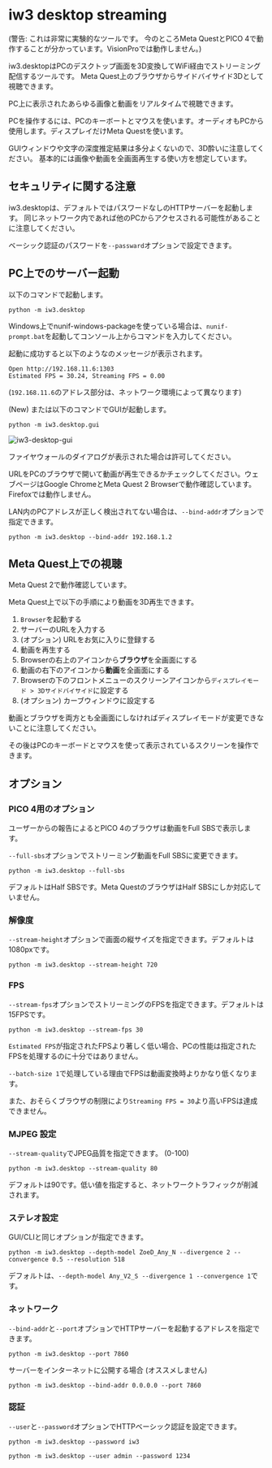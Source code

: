# iw3 desktop streaming

(警告: これは非常に実験的なツールです。
 今のところMeta QuestとPICO 4で動作することが分かっています。VisionProでは動作しません。)

iw3.desktopはPCのデスクトップ画面を3D変換してWiFi経由でストリーミング配信するツールです。
Meta Quest上のブラウザからサイドバイサイド3Dとして視聴できます。

PC上に表示されたあらゆる画像と動画をリアルタイムで視聴できます。

PCを操作するには、PCのキーボートとマウスを使います。オーディオもPCから使用します。ディスプレイだけMeta Questを使います。

GUIウィンドウや文字の深度推定結果は多分よくないので、3D酔いに注意してください。
基本的には画像や動画を全画面再生する使い方を想定しています。

## セキュリティに関する注意

iw3.desktopは、デフォルトではパスワードなしのHTTPサーバーを起動します。
同じネットワーク内であれば他のPCからアクセスされる可能性があることに注意してください。

ベーシック認証のパスワードを`--passward`オプションで設定できます。

## PC上でのサーバー起動

以下のコマンドで起動します。

```
python -m iw3.desktop
```

Windows上でnunif-windows-packageを使っている場合は、`nunif-prompt.bat`を起動してコンソール上からコマンドを入力してください。

起動に成功すると以下のようなのメッセージが表示されます。

```
Open http://192.168.11.6:1303
Estimated FPS = 30.24, Streaming FPS = 0.00
```
(`192.168.11.6`のアドレス部分は、ネットワーク環境によって異なります)

(New) または以下のコマンドでGUIが起動します。

```
python -m iw3.desktop.gui
```

![iw3-desktop-gui](https://github.com/user-attachments/assets/9e4f28c2-8adf-4f51-82ff-20f909aef47d)


ファイヤウォールのダイアログが表示された場合は許可してください。

URLをPCのブラウザで開いて動画が再生できるかチェックしてください。ウェブページはGoogle ChromeとMeta Quest 2 Browserで動作確認しています。Firefoxでは動作しません。

LAN内のPCアドレスが正しく検出されてない場合は、`--bind-addr`オプションで指定できます。
```
python -m iw3.desktop --bind-addr 192.168.1.2
```

## Meta Quest上での視聴

Meta Quest 2で動作確認しています。

Meta Quest上で以下の手順により動画を3D再生できます。

1. `Browser`を起動する
2. サーバーのURLを入力する
3. (オプション) URLをお気に入りに登録する
4. 動画を再生する
5. Browserの右上のアイコンから**ブラウザ**を全画面にする
6. 動画の右下のアイコンから**動画**を全画面にする
7. Browserの下のフロントメニューのスクリーンアイコンから`ディスプレイモード > 3Dサイドバイサイド`に設定する
8. (オプション) カーブウィンドウに設定する

動画とブラウザを両方とも全画面にしなければディスプレイモードが変更できないことに注意してください。

その後はPCのキーボードとマウスを使って表示されているスクリーンを操作できます。

## オプション

### PICO 4用のオプション

ユーザーからの報告によるとPICO 4のブラウザは動画をFull SBSで表示します。

`--full-sbs`オプションでストリーミング動画をFull SBSに変更できます。

```
python -m iw3.desktop --full-sbs
```
デフォルトはHalf SBSです。Meta QuestのブラウザはHalf SBSにしか対応していません。

### 解像度

`--stream-height`オプションで画面の縦サイズを指定できます。デフォルトは1080pxです。

```
python -m iw3.desktop --stream-height 720
```

### FPS

`--stream-fps`オプションでストリーミングのFPSを指定できます。デフォルトは15FPSです。

```
python -m iw3.desktop --stream-fps 30
```

`Estimated FPS`が指定されたFPSより著しく低い場合、PCの性能は指定されたFPSを処理するのに十分ではありません。

`--batch-size 1`で処理している理由でFPSは動画変換時よりかなり低くなります。

また、おそらくブラウザの制限により`Streaming FPS = 30`より高いFPSは達成できません。

### MJPEG 設定

`--stream-quality`でJPEG品質を指定できます。 (0-100)
```
python -m iw3.desktop --stream-quality 80
```
デフォルトは90です。低い値を指定すると、ネットワークトラフィックが削減されます。

### ステレオ設定

GUI/CLIと同じオプションが指定できます。

```
python -m iw3.desktop --depth-model ZoeD_Any_N --divergence 2 --convergence 0.5 --resolution 518
```

デフォルトは、`--depth-model Any_V2_S --divergence 1 --convergence 1`です。

### ネットワーク

`--bind-addr`と`--port`オプションでHTTPサーバーを起動するアドレスを指定できます。
```
python -m iw3.desktop --port 7860
```

サーバーをインターネットに公開する場合 (オススメしません)
```
python -m iw3.desktop --bind-addr 0.0.0.0 --port 7860
```

### 認証

`--user`と`--password`オプションでHTTPベーシック認証を設定できます。

```
python -m iw3.desktop --password iw3
```
```
python -m iw3.desktop --user admin --password 1234
```
